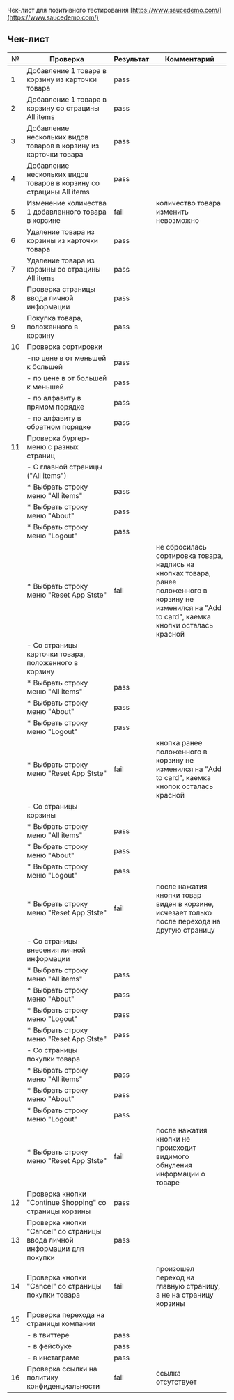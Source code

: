 Чек-лист для позитивного тестирования [https://www.saucedemo.com/](https://www.saucedemo.com/)

## Чек-лист
|№|Проверка|Результат|Комментарий|
|--|-------|---------|-----------|
1|Добавление 1 товара в корзину из карточки товара|pass|
2|Добавление 1 товара в корзину со страцины All items|pass|
3|Добавление нескольких видов товаров в корзину из карточки товара|pass|
4|Добавление нескольких видов товаров в корзину со страцины All items|pass|
5|Изменение количества 1 добавленного товара в корзине|fail|количество товара изменить невозможно
6|Удаление товара из корзины из карточки товара|pass|
7|Удаление товара из корзины со страцины All items|pass|
8|Проверка страницы ввода личной информации|pass|
9|Покупка товара, положенного в корзину|pass|
10|Проверка сортировки |
||-по цене в от меньшей к большей |pass|
||- по цене в от большей к меньшей |pass|
||- по алфавиту в прямом порядке |pass|
||- по алфавиту в обратном порядке |pass|
11|Проверка бургер-меню с разных страниц|
||- С главной страницы ("All items") ||
||* Выбрать строку меню "All items" |pass|
||* Выбрать строку меню "About" |pass|
||* Выбрать строку меню "Logout" |pass|
||* Выбрать строку меню "Reset App Stste" |fail| не сбросилась сортировка товара, надпись на кнопках товара, ранее положенного в корзину не изменился на "Add to card", каемка кнопки осталась красной 
||- Со страницы карточки товара, положенного в корзину ||
||* Выбрать строку меню "All items" |pass|
||* Выбрать строку меню "About" |pass|
||* Выбрать строку меню "Logout" |pass|
||* Выбрать строку меню "Reset App Stste" |fail| кнопка ранее положенного в корзину не изменился на "Add to card", каемка кнопок осталась красной 
||- Со страницы корзины ||
||* Выбрать строку меню "All items" |pass|
||* Выбрать строку меню "About" |pass|
||* Выбрать строку меню "Logout" |pass|
||* Выбрать строку меню "Reset App Stste" |fail| после нажатия кнопки товар виден в корзине, исчезает только после перехода на другую страницу
||- Со страницы внесения личной информации ||
||* Выбрать строку меню "All items" |pass|
||* Выбрать строку меню "About" |pass|
||* Выбрать строку меню "Logout" |pass|
||* Выбрать строку меню "Reset App Stste" |pass| 
||- Со страницы покупки товара ||
||* Выбрать строку меню "All items" |pass|
||* Выбрать строку меню "About" |pass|
||* Выбрать строку меню "Logout" |pass|
||* Выбрать строку меню "Reset App Stste" |fail| после нажатия кнопки не происходит видимого обнуления информации о товаре
12|Проверка кнопки "Continue Shopping" со страницы корзины |pass|
13|Проверка кнопки "Cancel" со страницы ввода личной информации для покупки|pass|
14|Проверка кнопки "Cancel" со страницы покупки товара|fail| произошел переход на главную страницу, а не на страницу корзины
15|Проверка перехода на страницы компании|
||- в твиттере |pass|
||- в фейсбуке |pass|
||- в инстаграме |pass|
16|Проверка ссылки на политику конфиденциальности|fail|ссылка отсутствует
































   
   
